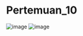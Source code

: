 # Pertemuan_10
![image](https://github.com/Ranggawan09/Pertemuan_10/assets/145315699/ab962b20-bad9-4642-8b5d-3792f2fc95ef)
![image](https://github.com/Ranggawan09/Pertemuan_10/assets/145315699/bb4a90ff-735b-4b34-8e10-a8121ae2daec)


